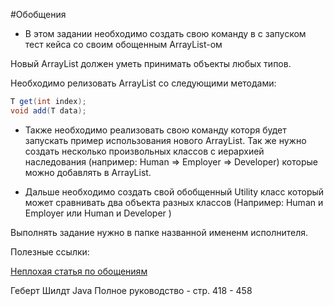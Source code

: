#Обобщения

* В этом задании необходимо создать свою команду в с запуском тест кейса со своим обощенным ArrayList-ом

Новый ArrayList должен уметь принимать объекты любых типов.

Необходимо релизовать ArrayList со следующими методами:

```java
T get(int index);
void add(T data);
```

* Также необходимо реализовать свою команду которя будет запускать пример использования нового ArrayList.
Так же нужно создать несколько произвольных классов с иерархией наследования (например: Human => Employer => Developer)
 которые можно добавлять в ArrayList. 

* Дальше необходимо создать свой обобщенный Utility класс который может сравнивать два объекта разных классов 
(Например: Human и Employer или Human и Developer )


Выполнять задание нужно в папке названной имененм исполнителя.

Полезные ссылки:

[Неплохая статья по обощениям](https://metanit.com/java/tutorial/3.11.php)

Геберт Шилдт Java Полное руководство - стр. 418 - 458

